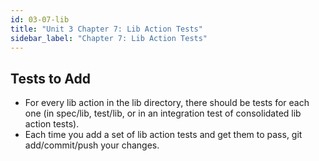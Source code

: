 ```yaml
---
id: 03-07-lib
title: "Unit 3 Chapter 7: Lib Action Tests"
sidebar_label: "Chapter 7: Lib Action Tests"
---
```


## Tests to Add
* For every lib action in the lib directory, there should be tests for each one (in spec/lib, test/lib, or in an integration test of consolidated lib action tests).
* Each time you add a set of lib action tests and get them to pass, git add/commit/push your changes.
